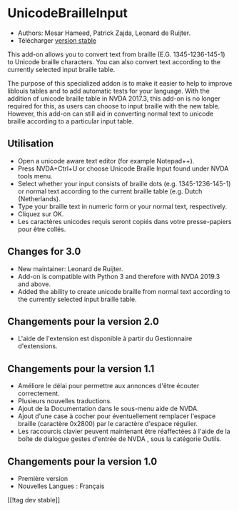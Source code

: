 # UnicodeBrailleInput #

* Authors: Mesar Hameed, Patrick Zajda, Leonard de Ruijter.
* Télécharger [version stable][1]

This add-on allows you to convert text from braille (E.G. 1345-1236-145-1)
to Unicode braille characters.  You can also convert text according to the
currently selected input braille table.

The purpose of this specialized addon is to make it easier to help to
improve liblouis tables and to add automatic tests for your language.  With
the addition of unicode braille table in NVDA 2017.3, this add-on is no
longer required for this, as users can choose to input braille with the new
table.  However, this add-on can still aid in converting normal text to
unicode braille according to a particular input table.

## Utilisation

* Open a unicode aware text editor (for example Notepad++).
* Press NVDA+Ctrl+U or choose Unicode Braille Input found under NVDA tools
  menu.
* Select whether your input consists of braille dots (e.g. 1345-1236-145-1)
  or normal text according to the current braille table (e.g. Dutch
  (Netherlands).
* Type your braille text in numeric form or your normal text, respectively.
* Cliquez sur OK.
* Les caractères unicodes requis seront copiés dans votre presse-papiers
  pour être collés.

## Changes for 3.0

* New maintainer: Leonard de Ruijter.
* Add-on is compatible with Python 3 and therefore with NVDA 2019.3 and
  above.
* Added the ability to create unicode braille from normal text according to
  the currently selected input braille table.

## Changements pour la version 2.0

* L'aide de l'extension est disponible à partir du Gestionnaire
  d'extensions.

## Changements pour la version 1.1 ##

* Améliore le délai pour permettre aux annonces  d'être écouter
  correctement.
* Plusieurs nouvelles traductions.
* Ajout de la Documentation dans le sous-menu aide de NVDA.
* Ajout d'une case à cocher pour éventuellement remplacer l'espace braille
  (caractère 0x2800) par le caractère d'espace régulier.
* Les raccourcis clavier peuvent maintenant être réaffectées à l'aide de la
  boîte de dialogue gestes d'entrée de NVDA , sous la catégorie Outils.

## Changements pour la version 1.0 ##

* Première version
* Nouvelles Langues : Français

[[!tag dev stable]]

[1]: https://addons.nvda-project.org/files/get.php?file=ubi
